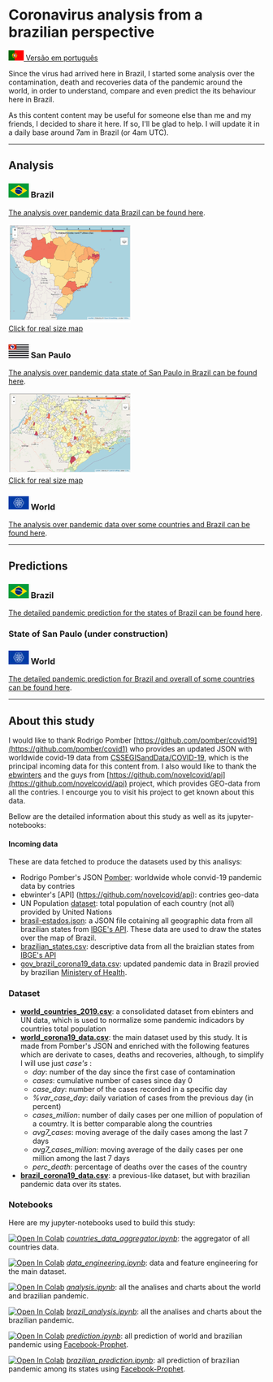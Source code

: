 # **Coronavirus analysis from a brazilian perspective**

[<img src="data/bandeiras/PT.png" width="30"   /> Versão em português](README.md)

Since the virus had arrived here in Brazil, I started some analysis over the contamination, death and recoveries data of the pandemic around the world, in order to understand, compare and even predict the its behaviour here in Brazil.

As this content content may be useful for someone else than me and my friends, I decided to share it here. If so, I'll be glad to help.
I will update it in a daily base around 7am in Brazil (or 4am UTC).

------------------
## Analysis
### <img src="data/bandeiras/BR.png" width="40"  />  Brazil
[The analysis over pandemic data Brazil can be found here](analysis/README_EN.md).

[<img src="analysis/maps/brazilMapDeaths.png" width="240"  /> <br>Click for real size map](analysis/maps/brazilMapDeaths.png)

### <img src="data/bandeiras/SP.png" width="40"  />  San Paulo
[The analysis over pandemic data state of San Paulo in Brazil can be found here](analysis/README_SP_EN.md).

[<img src="analysis/maps/saoPauloMapDeaths.png" width="240"  /> <br>Click for real size map](analysis/maps/saoPauloDeaths.png)

### <img src="data/bandeiras/WD.png" width="40"  />  World

[The analysis over pandemic data over some countries and Brazil can be found here](analysis/README_WORLD_EN.md).

------------------
## Predictions
### <img src="data/bandeiras/BR.png" width="40"  />  Brazil
[The detailed pandemic prediction for the states of Brazil can be found here](predictions/README_EN.md).

### State of San Paulo (under construction)

### <img src="data/bandeiras/WD.png" width="40"  />  World
[The detailed pandemic prediction for Brazil and overall of some countries can be found here](predictions/README_WORLD_EN.md).

------------------------------------

## About this study

I would like to thank Rodrigo Pomber [https://github.com/pomber/covid19](https://github.com/pomber/covid1) who provides an updated JSON with worldwide covid-19 data from [CSSEGISandData/COVID-19](https://github.com/CSSEGISandData/COVID-19), which is the principal incoming data for this content from. I also would like to thank the [ebwinters](https://github.com/NovelCOVID/API/commits?author=ebwinters) and the guys from [https://github.com/novelcovid/api](https://github.com/novelcovid/api) project, which provides GEO-data from all the contries.
I encourge you to visit his project to get known about this data.

Bellow are the detailed information about this study as well as its jupyter-notebooks:

#### Incoming data
These are data fetched to produce the datasets used by this analisys:
* Rodrigo Pomber's JSON [Pomber](https://github.com/pomber/covid19): worldwide whole convid-19 pandemic data by contries
* ebwinter's [API] (https://github.com/novelcovid/api): contries geo-data
* UN Population [dataset](#https://population.un.org/wpp/Download/Standard/CSV/): total population of each country (not all) provided by United Nations
* [brasil-estados.json](data/brasil-estados.json): a JSON file cotaining all geographic data from all brazilian states from [IBGE's API](https://servicodados.ibge.gov.br/api/v2/malhas/?formato=application/vnd.geo+json&resolucao=2). These data are used to draw the states over the map of Brazil.
* [brazilian_states.csv](data/brazilian_states.csv): descriptive data from all the braizlian states from [IBGE's API](https://servicodados.ibge.gov.br/api/v1/localidades/estados/)
* [gov_brazil_corona19_data.csv](data/gov_brazil_corona19_data.csv): updated pandemic data in Brazil provied by brazilian [Ministery of Health](https://covid.saude.gov.br/).

### Dataset
* **[world_countries_2019.csv](data/world_countries_2019.csv)**: a consolidated dataset from ebinters and UN data, which is used to normalize some pandemic indicadors by countries total population
* **[world_corona19_data.csv](data/world_corona19_data.csv)**: the main dataset used by this study. It is made from Pomber's JSON and enriched with the following features which are derivate to cases, deaths and recoveries, although, to simplify I will use just *case's* :
    * *day*: number of the day since the first case of contamination
    * *cases*: cumulative number of cases since day 0
    * *case_day*: number of the cases recorded in a specific day
    * *%var_case_day*: daily variation of cases from the previous day (in percent)
    * *cases_million*: number of daily cases per one million of population of a coumtry. It is better comparable along the countries
    * *avg7_cases*: moving average of the daily cases among the last 7 days 
    * *avg7_cases_million*: moving average of the daily cases per one million among the last 7 days 
    * *perc_death*: percentage of deaths over the cases of the country
* **[brazil_corona19_data.csv](data/brazil_corona19_data.csv)**: a previous-like dataset, but with brazilian pandemic data over its states. 

### Notebooks
Here are my jupyter-notebooks used to build this study:

[![Open In Colab](https://colab.research.google.com/assets/colab-badge.svg)](https://colab.research.google.com/github/rafaelcastellar/coronavirus/blob/master/notebooks/countries_data_aggregator.ipynb) *[countries_data_aggregator.ipynb](notebooks/countries_data_aggregator.ipynb)*: the aggregator of all countries data.

[![Open In Colab](https://colab.research.google.com/assets/colab-badge.svg)](https://colab.research.google.com/github/rafaelcastellar/coronavirus/blob/master/notebooks/data_engineering.ipynb) *[data_engineering.ipynb](notebooks/data_engineering.ipynb)*: data and feature engineering for the main dataset.

[![Open In Colab](https://colab.research.google.com/assets/colab-badge.svg)](https://colab.research.google.com/github/rafaelcastellar/coronavirus/blob/master/notebooks/analysis.ipynb) *[analysis.ipynb](notebooks/analysis.ipynb)*: all the analises and charts about the world and brazilian pandemic.

[![Open In Colab](https://colab.research.google.com/assets/colab-badge.svg)](https://colab.research.google.com/github/rafaelcastellar/coronavirus/blob/master/notebooks/brazil_analysis.ipynb) *[brazil_analysis.ipynb](notebooks/brazil_analysis.ipynb)*: all the analises and charts about the brazilian pandemic.

[![Open In Colab](https://colab.research.google.com/assets/colab-badge.svg)](https://colab.research.google.com/github/rafaelcastellar/coronavirus/blob/master/notebooks/prediction.ipynb) *[prediction.ipynb](notebooks/prediction.ipynb)*: all prediction of world and brazilian pandemic using [Facebook-Prophet](https://facebook.github.io/prophet/docs/quick_start.html).

[![Open In Colab](https://colab.research.google.com/assets/colab-badge.svg)](https://colab.research.google.com/github/rafaelcastellar/coronavirus/blob/master/notebooks/brazilian_prediction.ipynb) *[brazilian_prediction.ipynb](notebooks/brazilian_prediction.ipynb)*: all prediction of brazilian pandemic among its states using [Facebook-Prophet](https://facebook.github.io/prophet/docs/quick_start.html).
